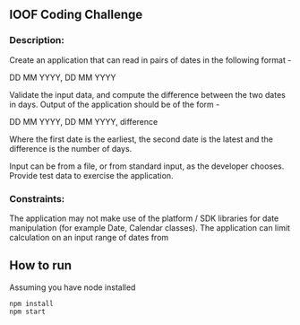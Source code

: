 ## IOOF Coding Challenge


### Description:

Create an application that can read in pairs of dates in the following format -

DD MM YYYY, DD MM YYYY

Validate the input data, and compute the difference between the two dates in days.
Output of the application should be of the form -

DD MM YYYY, DD MM YYYY, difference

Where the first date is the earliest, the second date is the latest and the difference is the number of
days.

Input can be from a file, or from standard input, as the developer chooses.
Provide test data to exercise the application.

### Constraints:
The application may not make use of the platform / SDK libraries for date manipulation (for example
Date, Calendar classes).
The application can limit calculation on an input range of dates from

## How to run

Assuming you have node installed


```
npm install
npm start
```
